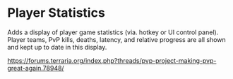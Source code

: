 # Player Statistics

Adds a display of player game statistics (via. hotkey or UI control panel). Player teams, PvP kills, deaths, latency, and relative progress are all shown and kept up to date in this display.

https://forums.terraria.org/index.php?threads/pvp-project-making-pvp-great-again.78948/
